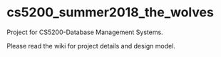 # cs5200_summer2018_the_wolves
Project for CS5200-Database Management Systems.

Please read the wiki for project details and design model.
